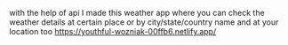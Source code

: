 with the help of api I made this weather app where you can check the weather details at certain place or by city/state/country name and at your location too
https://youthful-wozniak-00ffb6.netlify.app/
